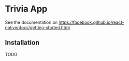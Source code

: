 # Trivia App
See the documentation on https://facebook.github.io/react-native/docs/getting-started.html

## Installation
TODO